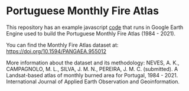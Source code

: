 # Portuguese Monthly Fire Atlas 

This repository has an example javascript [code](monthly-fire-atlas.js) that runs in Google Earth Engine used to build the Portuguese Monthly Fire Atlas (1984 - 2021). 

You can find the Monthly Fire Atlas dataset at: <https://doi.org/10.1594/PANGAEA.955012>

More information about the dataset and its methodology: NEVES, A. K., CAMPAGNOLO, M. L., SILVA, J. M. N., PEREIRA, J. M. C. (submitted). A Landsat-based atlas of monthly burned area for Portugal, 1984 - 2021. International Journal of Applied Earth Observation and Geoinformation.
